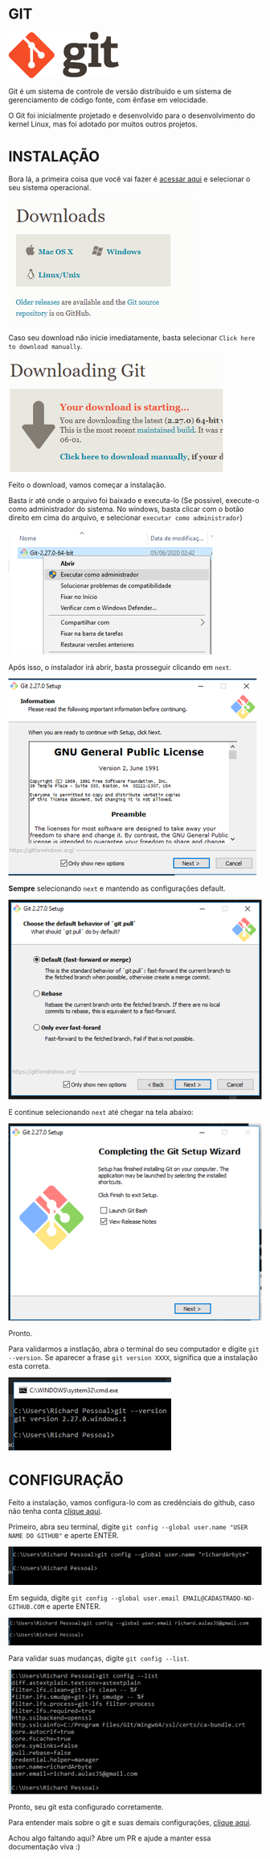 # GIT

![](./../imagens/git/logo.png)

Git é um sistema de controle de versão distribuído e um sistema de gerenciamento de código fonte, com ênfase em velocidade.

O Git foi inicialmente projetado e desenvolvido para o desenvolvimento do kernel Linux, mas foi adotado por muitos outros projetos.

# INSTALAÇÃO
Bora lá, a primeira coisa que você vai fazer é [acessar aqui](https://git-scm.com/downloads) e selecionar o seu sistema operacional.

![](./../imagens/git/download.PNG)

Caso seu download não inicie imediatamente, basta selecionar `Click here to download manually`.

![](./../imagens/git/download-2.PNG)

Feito o download, vamos começar a instalação.

Basta ir até onde o arquivo foi baixado e executa-lo (Se possivel, execute-o como administrador do sistema. No windows, basta clicar com o botão direito em cima do arquivo, e selecionar `executar como administrador`) 

![](./../imagens/git/admin.PNG)


Após isso, o instalador irá abrir, basta prosseguir clicando em `next`.

![](./../imagens/git/install.PNG)

**Sempre** selecionando `next` e mantendo as configurações default.

![](./../imagens/git/install-2.PNG)

E continue selecionando `next` até chegar na tela abaixo:

![](./../imagens/git/install-3.PNG)

Pronto.

Para validarmos a instlação, abra o terminal do seu computador e digite `git --version`. Se aparecer a frase `git version XXXX`, significa que a instalação esta correta.

![](./../imagens/git/version.PNG)

# CONFIGURAÇÃO

Feito a instalação, vamos configura-lo com as credênciais do github, caso não tenha conta [clique aqui](./github.md).


Primeiro, abra seu terminal, digite `git config --global user.name "USER NAME DO GITHUB"` e aperte ENTER.

![](./../imagens/git/userConfig.PNG)

Em seguida, digite `git config --global user.email EMAIL@CADASTRADO-NO-GITHUB.COM` e aperte ENTER.

![](./../imagens/git/emailConfig.PNG)

Para validar suas mudanças, digite `git config --list`.

![](./../imagens/git/checklist.PNG)

Pronto, seu git esta configurado corretamente.

Para entender mais sobre o git e suas demais configurações, [clique aqui](https://git-scm.com/book/en/v2/Getting-Started-First-Time-Git-Setup#:~:text=Checking%20Your%20Settings,.name%3DJohn%20Doe%20user.).


Achou algo faltando aqui? Abre um PR e ajude a manter essa documentação viva :)
